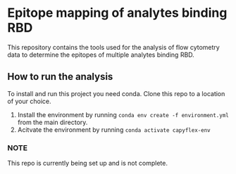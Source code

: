 # Epitope mapping of analytes binding RBD

This repository contains the tools used for the analysis of flow cytometry data to determine the epitopes of multiple analytes binding RBD.

## How to run the analysis
To install and run this project you need conda. Clone this repo to a location of your choice.
1. Install the environment by running `conda env create -f environment.yml` from the main directory.
2. Acitvate the environment by running `conda activate capyflex-env`

### NOTE
This repo is currently being set up and is not complete.